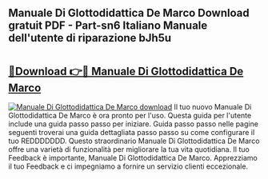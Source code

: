 ## Manuale Di Glottodidattica De Marco Download gratuit PDF - Part-sn6 Italiano Manuale dell'utente di riparazione bJh5u

# <h2><a href="http://df97a8m.blite.top/?on=Manuale+Di+Glottodidattica+De+Marco">🔗Download 👉🔴 Manuale Di Glottodidattica De Marco</a></h2>

[![Manuale Di Glottodidattica De Marco download](https://i.imgur.com/lujVjoI.png)](http://df97a8m.blite.top/?on=Manuale+Di+Glottodidattica+De+Marco)
Il tuo nuovo Manuale Di Glottodidattica De Marco è ora pronto per l'uso. Questa guida per l'utente include una guida passo passo per iniziare. Guida passo passo nelle pagine seguenti troverai una guida dettagliata passo passo su come configurare il tuo REDDDDDDD. Questo straordinario Manuale Di Glottodidattica De Marco offre una varietà di funzionalità per migliorare la tua vita quotidiana. Il tuo Feedback è importante, Manuale Di Glottodidattica De Marco. Apprezziamo il tuo Feedback e ci impegniamo a fornire un servizio clienti eccezionale.
